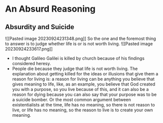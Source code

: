 # An Absurd Reasoning
## Absurdity and Suicide
![[Pasted image 20230924231348.png]]
So the one and the foremost thing to answer is to judge whether life is or is not worth living.
![[Pasted image 20230924233617.png]]
- I thought Galileo Galilei is killed by church because of his findings considered heresy. 
- People die because they judge that life is not worth living. The explanation about getting killed for the ideas or illusions that give them a reason for living is: a reason for living can be anything you believe that gives meaning to life, like, as an example, you believe that God created you with a purpose, so you live because of this, and it can also be a reason for dying because you can also say that your purpose was to be a suicide bomber. Or the most common argument between existentialists at the time, life has no meaning, so there is not reason to live, or life has no meaning, so the reason to live is to create your own meaning.
